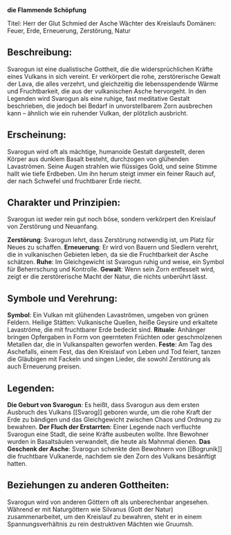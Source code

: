**die Flammende Schöpfung**

Titel:
Herr der Glut
Schmied der Asche
Wächter des Kreislaufs
Domänen:
Feuer, Erde, Erneuerung, Zerstörung, Natur

## Beschreibung:
Svarogun ist eine dualistische Gottheit, die die widersprüchlichen Kräfte eines Vulkans in sich vereint. Er verkörpert die rohe, zerstörerische Gewalt der Lava, die alles verzehrt, und gleichzeitig die lebensspendende Wärme und Fruchtbarkeit, die aus der vulkanischen Asche hervorgeht. In den Legenden wird Svarogun als eine ruhige, fast meditative Gestalt beschrieben, die jedoch bei Bedarf in unvorstellbarem Zorn ausbrechen kann – ähnlich wie ein ruhender Vulkan, der plötzlich ausbricht.

## Erscheinung:
Svarogun wird oft als mächtige, humanoide Gestalt dargestellt, deren Körper aus dunklem Basalt besteht, durchzogen von glühenden Lavaströmen. Seine Augen strahlen wie flüssiges Gold, und seine Stimme hallt wie tiefe Erdbeben. Um ihn herum steigt immer ein feiner Rauch auf, der nach Schwefel und fruchtbarer Erde riecht.

## Charakter und Prinzipien:
Svarogun ist weder rein gut noch böse, sondern verkörpert den Kreislauf von Zerstörung und Neuanfang.

**Zerstörung**: Svarogun lehrt, dass Zerstörung notwendig ist, um Platz für Neues zu schaffen.
**Erneuerung**: Er wird von Bauern und Siedlern verehrt, die in vulkanischen Gebieten leben, da sie die Fruchtbarkeit der Asche schätzen.
**Ruhe**: Im Gleichgewicht ist Svarogun ruhig und weise, ein Symbol für Beherrschung und Kontrolle.
**Gewalt**: Wenn sein Zorn entfesselt wird, zeigt er die zerstörerische Macht der Natur, die nichts unberührt lässt.
## Symbole und Verehrung:
**Symbol**: Ein Vulkan mit glühenden Lavaströmen, umgeben von grünen Feldern.
Heilige Stätten: Vulkanische Quellen, heiße Geysire und erkaltete Lavaströme, die mit fruchtbarer Erde bedeckt sind.
**Rituale**: Anhänger bringen Opfergaben in Form von geernteten Früchten oder geschmolzenen Metallen dar, die in Vulkanspalten geworfen werden.
**Feste**: Am Tag des Aschefalls, einem Fest, das den Kreislauf von Leben und Tod feiert, tanzen die Gläubigen mit Fackeln und singen Lieder, die sowohl Zerstörung als auch Erneuerung preisen.
## Legenden:
**Die Geburt von Svarogun**: Es heißt, dass Svarogun aus dem ersten Ausbruch des Vulkans [[Svarog]] geboren wurde, um die rohe Kraft der Erde zu bändigen und das Gleichgewicht zwischen Chaos und Ordnung zu bewahren.
**Der Fluch der Erstarrten**: Einer Legende nach verfluchte Svarogun eine Stadt, die seine Kräfte ausbeuten wollte. Ihre Bewohner wurden in Basaltsäulen verwandelt, die heute als Mahnmal dienen.
**Das Geschenk der Asche**: Svarogun schenkte den Bewohnern von [[Bogrunik]] die fruchtbare Vulkanerde, nachdem sie den Zorn des Vulkans besänftigt hatten.
## Beziehungen zu anderen Gottheiten:
Svarogun wird von anderen Göttern oft als unberechenbar angesehen. Während er mit Naturgöttern wie Silvanus (Gott der Natur) zusammenarbeitet, um den Kreislauf zu bewahren, steht er in einem Spannungsverhältnis zu rein destruktiven Mächten wie Gruumsh.